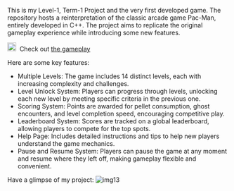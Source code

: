 This is my Level-1, Term-1 Project and the very first developed game. The repository hosts a reinterpretation of the classic arcade game Pac-Man, entirely developed in C++. The project aims to replicate the original gameplay experience while introducing some new features. 

<img src="https://cdn-icons-png.flaticon.com/512/1384/1384060.png" width="20px" height="20px"> &nbsp;Check out [the gameplay](https://www.youtube.com/watch?v=Ph3G2gmhZis)

Here are some key features:

-  Multiple Levels: The game includes 14 distinct levels, each with increasing complexity and challenges.
-  Level Unlock System: Players can progress through levels, unlocking each new level by meeting specific criteria in the previous one.
-  Scoring System: Points are awarded for pellet consumption, ghost encounters, and level completion speed, encouraging competitive play.
-  Leaderboard System: Scores are tracked on a global leaderboard, allowing players to compete for the top spots.
-  Help Page: Includes detailed instructions and tips to help new players understand the game mechanics.
-  Pause and Resume System: Players can pause the game at any moment and resume where they left off, making gameplay flexible and convenient.

Have a glimpse of my project:
![img13](https://github.com/f12-mou/Pacman/assets/78227158/d2a78c9f-7828-46b8-8457-a4da4074f7ad)

